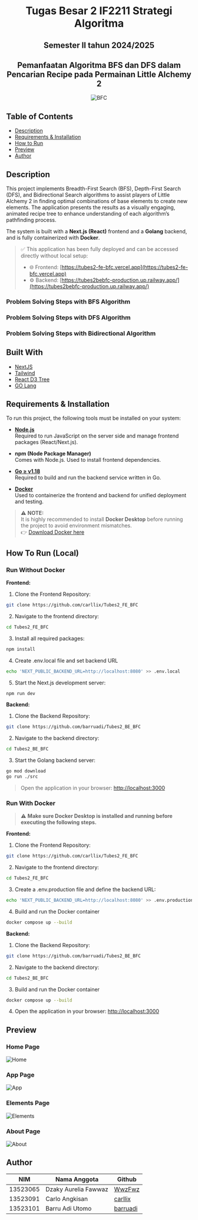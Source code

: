 <h1 align="center">Tugas Besar 2 IF2211 Strategi Algoritma</h1>
<h2 align="center">Semester II tahun 2024/2025</h2>
<h2 align="center">Pemanfaatan Algoritma BFS dan DFS dalam Pencarian Recipe  pada Permainan
 Little Alchemy 2
</h2>

<p align="center">
  <img src="doc/img/bfc.png" alt="BFC"/>
</p>

## Table of Contents

- [Description](#description)
- [Requirements & Installation](#requirements--installation)
- [How to Run](#how-to-run)
- [Preview](#preview)
- [Author](#author)

## Description

This project implements Breadth-First Search (BFS), Depth-First Search (DFS), and Bidirectional Search algorithms to assist players of Little Alchemy 2 in finding optimal combinations of base elements to create new elements. The application presents the results as a visually engaging, animated recipe tree to enhance understanding of each algorithm’s pathfinding process.

The system is built with a **Next.js (React)** frontend and a **Golang** backend, and is fully containerized with **Docker**.

> ✅ This application has been fully deployed and can be accessed directly without local setup:
> 
> - 🌐 Frontend: [https://tubes2-fe-bfc.vercel.app](https://tubes2-fe-bfc.vercel.app)  
> - ⚙️ Backend: [https://tubes2bebfc-production.up.railway.app/](https://tubes2bebfc-production.up.railway.app/)

### Problem Solving Steps with BFS Algorithm

### Problem Solving Steps with DFS Algorithm

### Problem Solving Steps with Bidirectional Algorithm

## Built With

- [NextJS](https://nextjs.org/docs)
- [Tailwind](https://tailwindcss.com/)
- [React D3 Tree](https://bkrem.github.io/react-d3-tree/docs/)
- [GO Lang](https://go.dev/)

## Requirements & Installation

To run this project, the following tools must be installed on your system:

- **[Node.js](https://nodejs.org/)**  
  Required to run JavaScript on the server side and manage frontend packages (React/Next.js).

- **npm (Node Package Manager)**  
  Comes with Node.js. Used to install frontend dependencies.

- **[Go ≥ v1.18](https://golang.org/dl/)**  
  Required to build and run the backend service written in Go.

- **[Docker](https://www.docker.com/products/docker-desktop/)**  
  Used to containerize the frontend and backend for unified deployment and testing.

> ⚠️ **NOTE:**  
> It is highly recommended to install **Docker Desktop** before running the project to avoid environment mismatches.  
> 👉 [Download Docker here](https://www.docker.com/products/docker-desktop/)

## How To Run (Local)

### Run Without Docker

**Frontend:**

1. Clone the Frontend Repository:

```bash
git clone https://github.com/carllix/Tubes2_FE_BFC
```

2. Navigate to the frontend directory:

```bash
cd Tubes2_FE_BFC
```

3. Install all required packages:

```bash
npm install
```

4. Create .env.local file and set backend URL

```bash
echo 'NEXT_PUBLIC_BACKEND_URL=http://localhost:8080' >> .env.local
```

5. Start the Next.js development server:

```bash
npm run dev
```

**Backend:**

1. Clone the Backend Repository:

```bash
git clone https://github.com/barruadi/Tubes2_BE_BFC
```

2. Navigate to the backend directory:

```bash
cd Tubes2_BE_BFC
```

3. Start the Golang backend server:

```bash
go mod download
go run ./src

```

> Open the application in your browser: [http://localhost:3000](http://localhost:3000)

### Run With Docker

> ⚠️ **Make sure Docker Desktop is installed and running before executing the following steps.**

**Frontend:**

1. Clone the Frontend Repository:

```bash
git clone https://github.com/carllix/Tubes2_FE_BFC
```

2. Navigate to the frontend directory:

```bash
cd Tubes2_FE_BFC
```
3. Create a .env.production file and define the backend URL:
```bash
echo 'NEXT_PUBLIC_BACKEND_URL=http://localhost:8080' >> .env.production
```
4. Build and run the Docker container

```bash
docker compose up --build
```

**Backend:** 

1. Clone the Backend Repository:

```bash
git clone https://github.com/barruadi/Tubes2_BE_BFC
```

2. Navigate to the backend directory:

```bash
cd Tubes2_BE_BFC
```

3. Build and run the Docker container

```bash
docker compose up --build
```

4. Open the application in your browser: [http://localhost:3000](http://localhost:3000)

## Preview

### Home Page

![Home](doc/img/home.png)

### App Page

![App](doc/img/app.png)

### Elements Page

![Elements](doc/img/elements.png)

### About Page

![About](doc/img/about.png)

## Author

| **NIM**  | **Nama Anggota**     | **Github**                              |
| -------- | -------------------- | --------------------------------------- |
| 13523065 | Dzaky Aurelia Fawwaz | [WwzFwz](https://github.com/WwzFwz)     |
| 13523091 | Carlo Angkisan       | [carllix](https://github.com/carllix)   |
| 13523101 | Barru Adi Utomo      | [barruadi](https://github.com/barruadi) |
